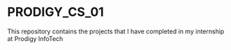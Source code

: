 # PRODIGY_CS_01
This repository contains the projects that I have completed in my internship at Prodigy InfoTech
